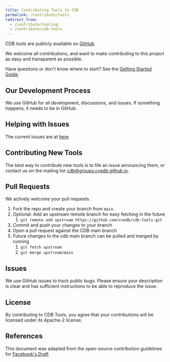 ```yaml
---
title: Contributing Tools to CDB
permalink: /contribute/tools
redirect_from:
  - /contribute/tooling
  - /contribute/cdb-tools
---
```


CDB tools are publicly available on [GitHub](https://github.com/cvedb/cdb-tools).

We welcome all contributions, and want to make contributing to this project as easy and transparent as possible.

Have questions or don't know where to start? See the [Getting Started Guide](https://cdb.id/getting-started).

## Our Development Process

We use GitHub for all development, discussions, and issues. If something happens, it needs to be in GitHub.

## Helping with Issues

The current issues are at [here](https://github.com/cvedb/cdb-tools/issues)

## Contributing New Tools

The best way to contribute new tools is to file an issue announcing them, or contact us on the mailing list cdb@groups.cvedb.github.io.

## Pull Requests

We actively welcome your pull requests.

1) Fork the repo and create your branch from `main`.
1) Optional: Add an upstream remote branch for easy fetching in the future
    1) `git remote add upstream https://github.com/cvedb/cdb-tools.git`
1) Commit and push your changes to your branch
1) Open a pull request against the CDB main branch
1) Future changes to the cdb main branch can be pulled and merged by running
    1) `git fetch upstream`
    1) `git merge upstream/main`

## Issues

We use GitHub issues to track public bugs. Please ensure your description is
clear and has sufficient instructions to be able to reproduce the issue.

## License

By contributing to CDB Tools, you agree that your contributions will be licensed under its Apache-2 license.

## References

This document was adapted from the open-source contribution guidelines for [Facebook's Draft](https://github.com/facebook/draft-js/blob/a9316a723f9e918afde44dea68b5f9f39b7d9b00/CONTRIBUTING.md)
